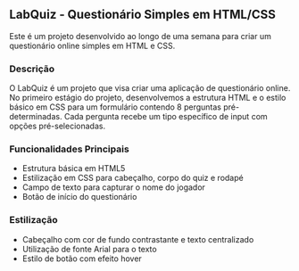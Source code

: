 ## LabQuiz - Questionário Simples em HTML/CSS

Este é um projeto desenvolvido ao longo de uma semana para criar um questionário online simples em HTML e CSS.

### Descrição

O LabQuiz é um projeto que visa criar uma aplicação de questionário online. No primeiro estágio do projeto, desenvolvemos a estrutura HTML e o estilo básico em CSS para um formulário contendo 8 perguntas pré-determinadas. Cada pergunta recebe um tipo específico de input com opções pré-selecionadas.

### Funcionalidades Principais

- Estrutura básica em HTML5
- Estilização em CSS para cabeçalho, corpo do quiz e rodapé
- Campo de texto para capturar o nome do jogador
- Botão de início do questionário

### Estilização

- Cabeçalho com cor de fundo contrastante e texto centralizado
- Utilização de fonte Arial para o texto
- Estilo de botão com efeito hover



